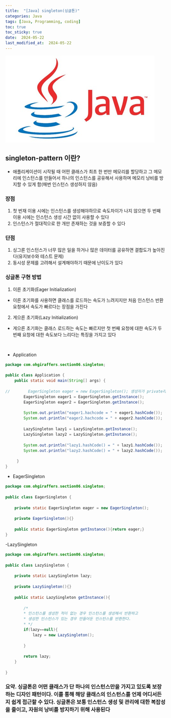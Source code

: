 ```yaml
---
title:  "[Java] singleton(싱글톤)" 
categories: Java
tags: [Java, Programming, coding]
toc: true
toc_sticky: true
date:  2024-05-22
last_modified_at:  2024-05-22
---
```


![java.png](/assets/images/java.png)

## singleton-pattern 이란?
- 애플리케이션이 시작될 때 어떤 클래스가 최초 한 번만 메모리를 할당하고 그 메모리에 인스턴스를 만들어서 하나의 인스턴스를 공유해서 사용하며 메모리 낭비를 방지할 수 있게 함(매번 인스턴스 생성하지 않음)
### 장점
1. 첫 번재 이용 시에는 인스턴스를 생성해야하므로 속도차이가 나지 않으면 두 번째 이용 시에는 인스턴스 생성 시간 없이 사용할 수 있다
2. 인스턴스가 절대적으로 한 개만 존재하는 것을 보증할 수 있다

### 단점
1. 싱그론 인스턴스가 너무 많은 일을 하거나 많은 데이터를 공유하면 결합도가 높아진다(유지보수와 테스트 문제)
2. 동시성 문제를 고려해서 설계해야하기 때문에 난이도가 있다

### 싱글톤 구현 방법
1. 이른 초기화(Eager Initialization)
- 이른 초기화를 사용하면 클래스를 로드하는 속도가 느려지지만 처음 인스턴스 반환 요청에서 속도가 빠르다는 장점을 가진다
2. 게으른 초기화(Lazy Initialization)
- 게으른 초기화는 클래스 로드하는 속도는 빠르지만 첫 번째 요청에 대한 속도가 두 번째 요청에 대한 속도보다 느리다는 특징을 가지고 있다

<br>

- Application

```java
package com.ohgiraffers.section06.singleton;

public class Application {
    public static void main(String[] args) {
        
//        EagerSingleton eager = new EagerSingleton(); 생성자가 private라서 접근 불가
        EagerSingleton eager1 = EagerSingleton.getInstance();
        EagerSingleton eager2 = EagerSingleton.getInstance();

        System.out.println("eager1.hachcode = " + eager1.hashCode());
        System.out.println("eager2.hachcode = " + eager2.hashCode());

        LazySingleton lazy1 = LazySingleton.getInstance();
        LazySingleton lazy2 = LazySingleton.getInstance();

        System.out.println("lazy1.hashCode() = " + lazy1.hashCode());
        System.out.println("lazy2.hashCode() = " + lazy2.hashCode());

     }
}
```

- EagerSingleton

```java
package com.ohgiraffers.section06.singleton;

public class EagerSingleton {

    private static EagerSingleton eager = new EagerSingleton();

    private EagerSingleton(){}

    public static EagerSingleton getInstance(){return eager;}
}
```

-LazySingleton

```java
package com.ohgiraffers.section06.singleton;

public class LazySingleton {

    private static LazySingleton lazy;

    private LazySingleton(){}

    public static LazySingleton getInstance(){

        /*
        * 인스턴스를 생성한 적이 없는 경우 인스턴스를 생성해서 반환하고
        * 생성한 인스턴스가 있는 경우 만들어둔 인스턴스를 반환한다.
        * */
        if(lazy==null){
            lazy = new LazySingleton();

        }

        return lazy;
    }

}
```
### 요약. 싱글톤은 어떤 클래스가 단 하나의 인스턴스만을 가지고 있도록 보장하는 디자인 패턴이다. 이를 통해 해당 클래스의 인스턴스를 언제 어디서든지 쉽게 접근할 수 있다. 싱글톤은 보통 인스턴스 생성 및 관리에 대한 복잡성을 줄이고, 자원의 낭비를 방지하기 위해 사용된다


